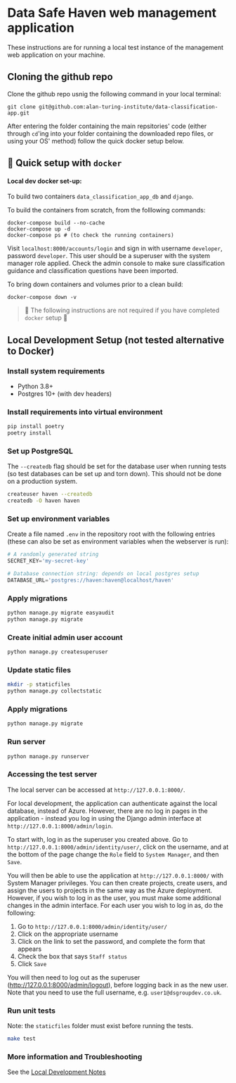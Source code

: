# Data Safe Haven web management application

These instructions are for running a local test instance of the management web application on your machine.

## Cloning the github repo
Clone the github repo usnig the following command in your local terminal:

```
git clone git@github.com:alan-turing-institute/data-classification-app.git
```

After entering the folder containing the main repsitories' code (either through `cd`'ing into your folder containing the downloaded repo files, or using your OS' method) follow the quick docker setup below.

## :whale: Quick setup with `docker`

#### Local dev docker set-up:

To build two containers `data_classification_app_db` and `django`.

To build the containers from scratch, from the folllowing commands:

```
docker-compose build --no-cache
docker-compose up -d
docker-compose ps # (to check the running containers)
```

Visit `localhost:8000/accounts/login` and sign in with username `developer`, password `developer`. This user should be a superuser with the system manager role applied. Check the admin console to make sure classification guidance and classification questions have been imported.

To bring down containers and volumes prior to a clean build:

`docker-compose down -v`

> :rotating_light: The following instructions are not required if you have completed `docker` setup  :rotating_light:

## Local Development Setup (not tested alternative to Docker)

### Install system requirements

* Python 3.8+
* Postgres 10+ (with dev headers)

### Install requirements into virtual environment

```bash
pip install poetry
poetry install
```

### Set up PostgreSQL

The `--createdb` flag should be set for the database user when running tests (so test databases can be set up and torn down). This should not be done on a production system.

```bash
createuser haven --createdb
createdb -O haven haven
```

### Set up environment variables

Create a file named `.env` in the repository root with the following entries (these can also be set as environment variables
when the webserver is run):

```python
# A randomly generated string
SECRET_KEY='my-secret-key'

# Database connection string: depends on local postgres setup
DATABASE_URL='postgres://haven:haven@localhost/haven'
```

### Apply migrations

```bash
python manage.py migrate easyaudit
python manage.py migrate
```

### Create initial admin user account

```bash
python manage.py createsuperuser
```

### Update static files

```bash
mkdir -p staticfiles
python manage.py collectstatic
```

### Apply migrations

```bash
python manage.py migrate
```

### Run server

```bash
python manage.py runserver
```

### Accessing the test server
The local server can be accessed at `http://127.0.0.1:8000/`.

For local development, the application can authenticate against the local database, instead of Azure.
However, there are no log in pages in the application - instead you log in using the Django admin interface at `http://127.0.0.1:8000/admin/login`.

To start with, log in as the superuser you created above.
Go to `http://127.0.0.1:8000/admin/identity/user/`, click on the username, and at the bottom of the page change the `Role` field to `System Manager`, and then `Save`.

You will then be able to use the application at `http://127.0.0.1:8000/` with System Manager privileges.
You can then create projects, create users, and assign the users to projects in the same way as the Azure deployment.
However, if you wish to log in as the user, you must make some additional changes in the admin interface.
For each user you wish to log in as, do the following:

1. Go to `http://127.0.0.1:8000/admin/identity/user/`
1. Click on the appropriate username
1. Click on the link to set the password, and complete the form that appears
1. Check the box that says `Staff status`
1. Click `Save`

You will then need to log out as the superuser (http://127.0.0.1:8000/admin/logout), before logging back in as the new user.
Note that you need to use the full username, e.g. `user1@dsgroupdev.co.uk`.

### Run unit tests
Note: the `staticfiles` folder must exist before running the tests.


```bash
make test
```

### More information and Troubleshooting

See the [Local Development Notes](local-development-notes)
